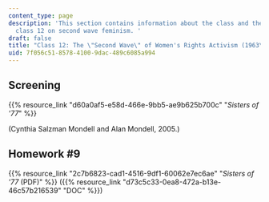 ```yaml
---
content_type: page
description: 'This section contains information about the class and the homework for
  class 12 on second wave feminism. '
draft: false
title: "Class 12: The \"Second Wave\" of Women's Rights Activism (1963\u2013Present):"
uid: 7f056c51-8578-4100-9dac-489c6085a994
---
```

## Screening

{{% resource_link "d60a0af5-e58d-466e-9bb5-ae9b625b700c" "*Sisters of '77*" %}} 

(Cynthia Salzman Mondell and Alan Mondell, 2005.) 

## Homework #9

{{% resource_link "2c7b6823-cad1-4516-9df1-60062e7ec6ae" "*Sisters of '77* (PDF)" %}} ({{% resource_link "d73c5c33-0ea8-472a-b13e-46c57b216539" "DOC" %}})